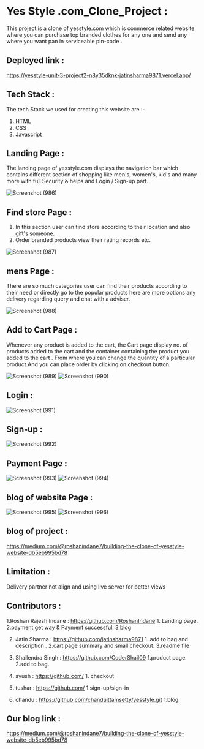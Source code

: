 
# Yes Style .com_Clone_Project :

This project is a clone of yesstyle.com which is commerce related website where you can purchase top branded clothes for any one and send any where you want pan in serviceable pin-code .

## Deployed link :
https://yesstyle-unit-3-project2-n8y35dknk-jatinsharma9871.vercel.app/

## Tech Stack :

The tech Stack we used for creating this website are :-

1. HTML 
2. CSS
3. Javascript


## Landing Page :

The landing page of yesstyle.com displays the navigation bar which contains different section of shopping  like men's, women's, kid's and many more with full Security & helps and Login / Sign-up part.

![Screenshot (986)](https://drive.google.com/file/d/1CdBM5Dd2R9y1KdKKEk-GtpqmA0sLS4ku/view?usp=sharing)


## Find store Page :

1. In this section user can find store according to their location and also gift's someone.
2. Order branded products view their rating records etc.

![Screenshot (987)](https://drive.google.com/file/d/1xV6asSFYVTYOUr4dFOX6aWW6FtNGCOBy/view?usp=sharing)

## mens Page :

There are so much categories user can find their products according to their need or directly go to the popular products here are more options any delivery regarding query and chat with a adviser.

![Screenshot (988)](https://drive.google.com/file/d/1-d0dmpH0pQ3WNQYkF_-UNnhqfmI-eDYY/view?usp=sharing)

## Add to Cart Page :

Whenever any product is added to the cart, the Cart page display no. of products added to the cart and the container containing the product you added to the cart . From where you can change the quantity of a particular product.And you can place order by clicking on checkout button.

![Screenshot (989)](https://drive.google.com/file/d/1cif3AJZANH3MVQ8uiiDI6vZ9UlL8WsOw/view?usp=sharing)
![Screenshot (990)](https://drive.google.com/file/d/10mxLKsIvIN82VRlyEhXQlR3qbPaXnMi9/view?usp=sharing)

## Login : 

![Screenshot (991)](https://drive.google.com/file/d/1_KHVcbweAHDioDfio2rypZxYfrn4toYd/view?usp=sharing)

## Sign-up :

![Screenshot (992)](https://drive.google.com/file/d/1_KHVcbweAHDioDfio2rypZxYfrn4toYd/view?usp=sharing)

## Payment Page :

![Screenshot (993)](https://drive.google.com/file/d/1gf8QOoMznONCJRu8XjBCV473JsMpY6rq/view?usp=sharing)
![Screenshot (994)](https://drive.google.com/file/d/162MT6ytDGdZi-j8MQGbbz4b66iLySYMw/view?usp=sharing) 

## blog of website Page :

![Screenshot (995)](https://drive.google.com/file/d/1XIfrAX6UdKloU5jJ7V60G2MvHT1IV9CW/view?usp=sharing)
![Screenshot (996)](https://drive.google.com/file/d/183IPFZtr9WNzOU24CewbZBpUmIaopgPf/view?usp=sharing) 

## blog of project :

https://medium.com/@roshanindane7/building-the-clone-of-yesstyle-website-db5eb995bd78

## Limitation :

 Delivery partner not align and using live server for better views

## Contributors :

1.Roshan Rajesh Indane : https://github.com/RoshanIndane
            1. Landing page.
            2.payment get way & Payment successful.
            3.blog

2. Jatin Sharma : https://github.com/jatinsharma9871
           1. add to bag and description .
            2.cart page summary and small checkout.
            3.readme file

2. Shailendra Singh : https://github.com/CoderShail09
                1.product page.
                2.add to bag.

3. ayush : https://github.com/
            1. checkout 

5. tushar : https://github.com/
            1.sign-up/sign-in

6. chandu : https://github.com/chanduittamsetty/yesstyle.git
            1.blog



## Our blog link :

https://medium.com/@roshanindane7/building-the-clone-of-yesstyle-website-db5eb995bd78
